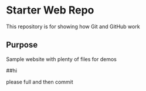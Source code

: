 # Starter Web Repo

This repository is for showing how Git and GitHub work

## Purpose

Sample website with plenty of files for demos

##hi

please full and then commit